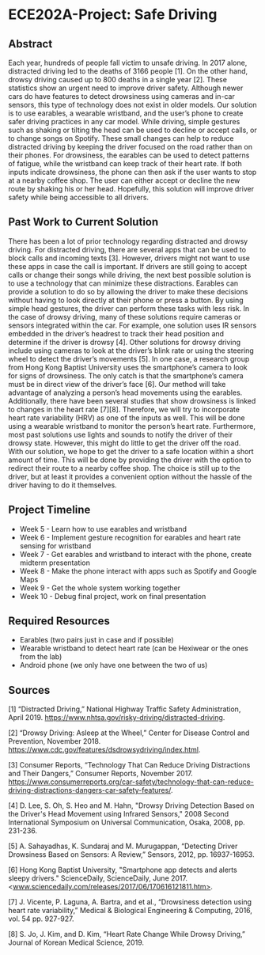 # ECE202A-Project: Safe Driving

## Abstract
Each year, hundreds of people fall victim to unsafe driving. In 2017 alone, distracted driving led to the deaths of 3166 people [1]. On the other hand, drowsy driving caused up to 800 deaths in a single year [2]. These statistics show an urgent need to improve driver safety. Although newer cars do have features to detect drowsiness using cameras and in-car sensors, this type of technology does not exist in older models. Our solution is to use earables, a wearable wristband, and the user’s phone to create safer driving practices in any car model. While driving, simple gestures such as shaking or tilting the head can be used to decline or accept calls, or to change songs on Spotify. These small changes can help to reduce distracted driving by keeping the driver focused on the road rather than on their phones. For drowsiness, the earables can be used to detect patterns of fatigue, while the wristband can keep track of their heart rate. If both inputs indicate drowsiness, the phone can then ask if the user wants to stop at a nearby coffee shop. The user can either accept or decline the new route by shaking his or her head. Hopefully, this solution will improve driver safety while being accessible to all drivers. 

## Past Work to Current Solution
There has been a lot of prior technology regarding distracted and drowsy driving. For distracted driving, there are several apps that can be used to block calls and incoming texts [3]. However, drivers might not want to use these apps in case the call is important. If drivers are still going to accept calls or change their songs while driving, the next best possible solution is to use a technology that can minimize these distractions. Earables can provide a solution to do so by allowing the driver to make these decisions without having to look directly at their phone or press a button. By using simple head gestures, the driver can perform these tasks with less risk. In the case of drowsy driving, many of these solutions require cameras or sensors integrated within the car. For example, one solution uses IR sensors embedded in the driver’s headrest to track their head position and determine if the driver is drowsy [4]. Other solutions for drowsy driving include using cameras to look at the driver’s blink rate or using the steering wheel to detect the driver’s movements [5]. In one case, a research group from Hong Kong Baptist University uses the smartphone’s camera to look for signs of drowsiness. The only catch is that the smartphone’s camera must be in direct view of the driver’s face [6]. Our method will take advantage of analyzing a person’s head movements using the earables. Additionally, there have been several studies that show drowsiness is linked to changes in the heart rate [7][8]. Therefore, we will try to incorporate heart rate variability (HRV) as one of the inputs as well. This will be done using a wearable wristband to monitor the person’s heart rate. Furthermore, most past solutions use lights and sounds to notify the driver of their drowsy state. However, this might do little to get the driver off the road. With our solution, we hope to get the driver to a safe location within a short amount of time. This will be done by providing the driver with the option to redirect their route to a nearby coffee shop. The choice is still up to the driver, but at least it provides a convenient option without the hassle of the driver having to do it themselves. 

## Project Timeline
* Week 5 - Learn how to use earables and wristband
* Week 6 - Implement gesture recognition for earables and heart rate sensing for wristband
* Week 7 - Get earables and wristband to interact with the phone, create midterm presentation
* Week 8 - Make the phone interact with apps such as Spotify and Google Maps
* Week 9 - Get the whole system working together
* Week 10 - Debug final project, work on final presentation

## Required Resources 
* Earables (two pairs just in case and if possible)
* Wearable wristband to detect heart rate (can be Hexiwear or the ones from the lab)
* Android phone (we only have one between the two of us)

## Sources
[1]  “Distracted Driving,” National Highway Traffic Safety Administration, April 2019.
<https://www.nhtsa.gov/risky-driving/distracted-driving>.

[2] “Drowsy Driving: Asleep at the Wheel,” Center for Disease Control and Prevention, November 2018. 
<https://www.cdc.gov/features/dsdrowsydriving/index.html>. 

[3]  Consumer Reports, “Technology That Can Reduce Driving Distractions and Their Dangers,” Consumer Reports, November 2017. 
<https://www.consumerreports.org/car-safety/technology-that-can-reduce-driving-distractions-dangers-car-safety-features/>.

[4] D. Lee, S. Oh, S. Heo and M. Hahn, "Drowsy Driving Detection Based on the Driver's Head Movement using Infrared Sensors," 2008 Second International Symposium on Universal Communication, Osaka, 2008, pp. 231-236.

[5] A. Sahayadhas, K. Sundaraj and M. Murugappan, “Detecting Driver Drowsiness Based on Sensors: A Review,” Sensors, 2012, pp. 16937-16953.

[6] Hong Kong Baptist University, "Smartphone app detects and alerts sleepy drivers." ScienceDaily, ScienceDaily, June 2017. 
<www.sciencedaily.com/releases/2017/06/170616121811.htm>.

[7] J. Vicente, P. Laguna, A. Bartra, and et al., “Drowsiness detection using heart rate variability,” Medical & Biological Engineering & Computing, 2016, vol. 54 pp. 927-927.

[8] S. Jo, J. Kim, and D. Kim, “Heart Rate Change While Drowsy Driving,” Journal of Korean Medical Science, 2019.




